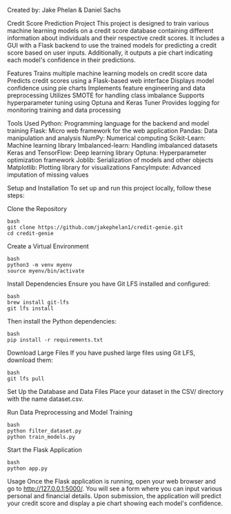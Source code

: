 Created by: Jake Phelan & Daniel Sachs


Credit Score Prediction Project
This project is designed to train various machine learning models on a credit score database containing different information about individuals and their respective credit scores. It includes a GUI with a Flask backend to use the trained models for predicting a credit score based on user inputs. Additionally, it outputs a pie chart indicating each model's confidence in their predictions.

Features
Trains multiple machine learning models on credit score data
Predicts credit scores using a Flask-based web interface
Displays model confidence using pie charts
Implements feature engineering and data preprocessing
Utilizes SMOTE for handling class imbalance
Supports hyperparameter tuning using Optuna and Keras Tuner
Provides logging for monitoring training and data processing

Tools Used
Python: Programming language for the backend and model training
Flask: Micro web framework for the web application
Pandas: Data manipulation and analysis
NumPy: Numerical computing
Scikit-Learn: Machine learning library
Imbalanced-learn: Handling imbalanced datasets
Keras and TensorFlow: Deep learning library
Optuna: Hyperparameter optimization framework
Joblib: Serialization of models and other objects
Matplotlib: Plotting library for visualizations
FancyImpute: Advanced imputation of missing values

Setup and Installation
To set up and run this project locally, follow these steps:

Clone the Repository

```
bash
git clone https://github.com/jakephelan1/credit-genie.git
cd credit-genie
```

Create a Virtual Environment

```
bash
python3 -m venv myenv
source myenv/bin/activate
```

Install Dependencies
Ensure you have Git LFS installed and configured:

```
bash
brew install git-lfs
git lfs install
```

Then install the Python dependencies:

```
bash
pip install -r requirements.txt
```

Download Large Files
If you have pushed large files using Git LFS, download them:

```
bash
git lfs pull
```

Set Up the Database and Data Files
Place your dataset in the CSV/ directory with the name dataset.csv.

Run Data Preprocessing and Model Training

```
bash
python filter_dataset.py
python train_models.py
```

Start the Flask Application

```
bash
python app.py
```

Usage
Once the Flask application is running, open your web browser and go to http://127.0.0.1:5000/. You will see a form where you can input various personal and financial details. Upon submission, the application will predict your credit score and display a pie chart showing each model's confidence.

